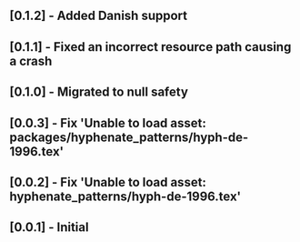 ## [0.1.2] - Added Danish support

## [0.1.1] - Fixed an incorrect resource path causing a crash

## [0.1.0] - Migrated to null safety

## [0.0.3] - Fix 'Unable to load asset: packages/hyphenate_patterns/hyph-de-1996.tex'

## [0.0.2] - Fix 'Unable to load asset: hyphenate_patterns/hyph-de-1996.tex'

## [0.0.1] - Initial
